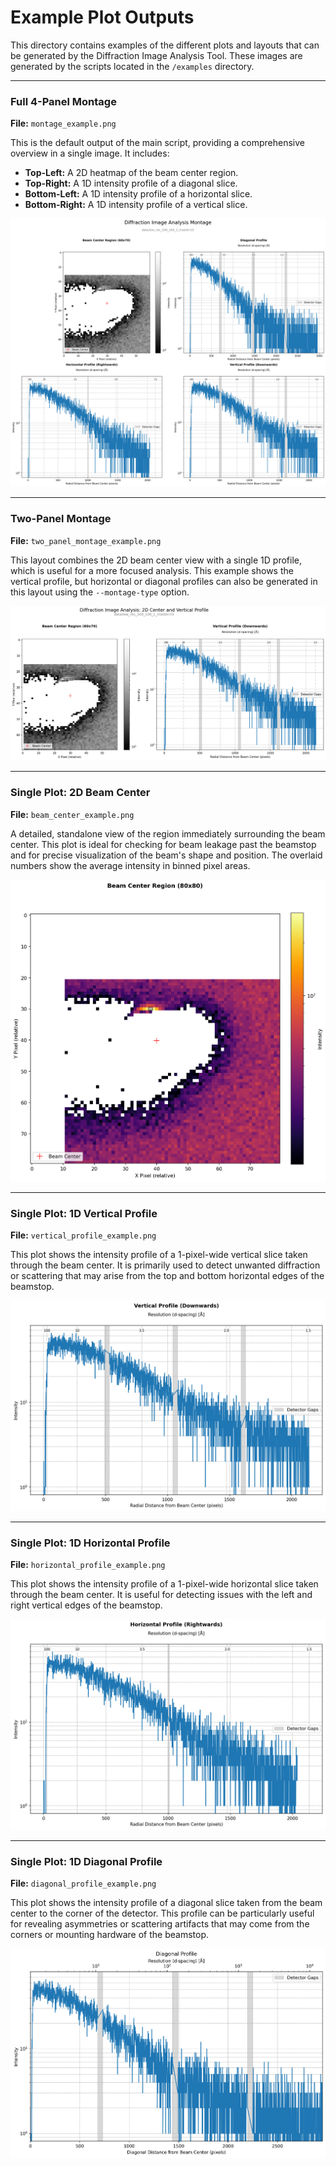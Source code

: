 # Example Plot Outputs

This directory contains examples of the different plots and layouts that can be generated by the Diffraction Image Analysis Tool. These images are generated by the scripts located in the `/examples` directory.

---

### Full 4-Panel Montage

**File:** `montage_example.png`

This is the default output of the main script, providing a comprehensive overview in a single image. It includes:
- **Top-Left:** A 2D heatmap of the beam center region.
- **Top-Right:** A 1D intensity profile of a diagonal slice.
- **Bottom-Left:** A 1D intensity profile of a horizontal slice.
- **Bottom-Right:** A 1D intensity profile of a vertical slice.

![Full Montage](montage_example.png)

---

### Two-Panel Montage

**File:** `two_panel_montage_example.png`

This layout combines the 2D beam center view with a single 1D profile, which is useful for a more focused analysis. This example shows the vertical profile, but horizontal or diagonal profiles can also be generated in this layout using the `--montage-type` option.

![Two-Panel Montage](two_panel_montage_example.png)

---

### Single Plot: 2D Beam Center

**File:** `beam_center_example.png`

A detailed, standalone view of the region immediately surrounding the beam center. This plot is ideal for checking for beam leakage past the beamstop and for precise visualization of the beam's shape and position. The overlaid numbers show the average intensity in binned pixel areas.

![2D Beam Center](beam_center_example.png)

---

### Single Plot: 1D Vertical Profile

**File:** `vertical_profile_example.png`

This plot shows the intensity profile of a 1-pixel-wide vertical slice taken through the beam center. It is primarily used to detect unwanted diffraction or scattering that may arise from the top and bottom horizontal edges of the beamstop.

![Vertical Profile](vertical_profile_example.png)

---

### Single Plot: 1D Horizontal Profile

**File:** `horizontal_profile_example.png`

This plot shows the intensity profile of a 1-pixel-wide horizontal slice taken through the beam center. It is useful for detecting issues with the left and right vertical edges of the beamstop.

![Horizontal Profile](horizontal_profile_example.png)

---

### Single Plot: 1D Diagonal Profile

**File:** `diagonal_profile_example.png`

This plot shows the intensity profile of a diagonal slice taken from the beam center to the corner of the detector. This profile can be particularly useful for revealing asymmetries or scattering artifacts that may come from the corners or mounting hardware of the beamstop.

![Diagonal Profile](diagonal_profile_example.png)
